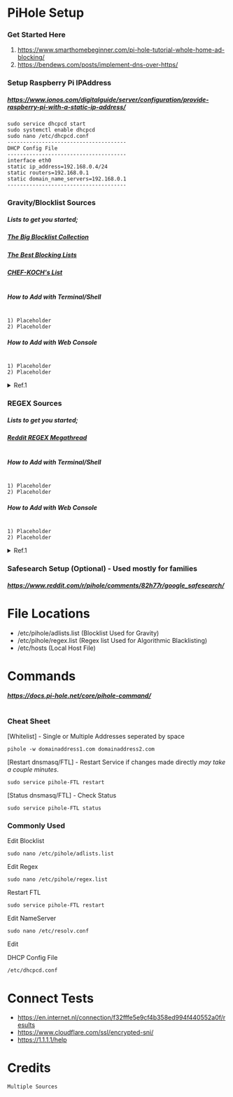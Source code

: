 # PiHole Setup 
### Get Started Here
1) https://www.smarthomebeginner.com/pi-hole-tutorial-whole-home-ad-blocking/
2) https://bendews.com/posts/implement-dns-over-https/
### Setup Raspberry Pi IPAddress
##### https://www.ionos.com/digitalguide/server/configuration/provide-raspberry-pi-with-a-static-ip-address/
```
sudo service dhcpcd start
sudo systemctl enable dhcpcd
sudo nano /etc/dhcpcd.conf
--------------------------------------
DHCP Config File
--------------------------------------
interface eth0
static ip_address=192.168.0.4/24
static routers=192.168.0.1
static domain_name_servers=192.168.0.1
--------------------------------------
```

### Gravity/Blocklist Sources
##### Lists to get you started;
##### [The Big Blocklist Collection](https://firebog.net/)
##### [The Best Blocking Lists](https://discourse.pi-hole.net/t/update-the-best-blocking-lists-for-the-pi-hole-alternative-dns-servers-2019/13620)
##### [CHEF-KOCH's List](https://github.com/CHEF-KOCH/NSABlocklist)
# 
##### How to Add with Terminal/Shell
#
```
1) Placeholder
2) Placeholder
```
##### How to Add with Web Console
#
```
1) Placeholder
2) Placeholder
```
<details>
  <summary>Ref.1</summary>
Placerholder
</details>


### REGEX Sources
##### Lists to get you started;
##### [Reddit REGEX Megathread](https://www.reddit.com/r/pihole/comments/b3fj60/regex_megathread/)
#
##### How to Add with Terminal/Shell
#
```
1) Placeholder
2) Placeholder
```
##### How to Add with Web Console
#
```
1) Placeholder
2) Placeholder
```
<details>
  <summary>Ref.1</summary>
Placerholder
</details>


### Safesearch Setup (Optional) - Used mostly for families
##### https://www.reddit.com/r/pihole/comments/82h77r/google_safesearch/
# 
# File Locations
- /etc/pihole/adlists.list (Blocklist Used for Gravity)
- /etc/pihole/regex.list  (Regex list Used for Algorithmic Blacklisting)
- /etc/hosts (Local Host File)
# Commands
##### https://docs.pi-hole.net/core/pihole-command/  
# 
### Cheat Sheet  
[Whitelist]  - Single or Multiple Addresses seperated by space
```
pihole -w domainaddress1.com domainaddress2.com
```
[Restart dnsmasq/FTL] - Restart Service if changes made directly *may take a couple minutes*.
```
sudo service pihole-FTL restart
```
[Status dnsmasq/FTL] - Check Status 
```
sudo service pihole-FTL status
```

### Commonly Used
Edit Blocklist	
```
sudo nano /etc/pihole/adlists.list
```
Edit Regex 
```
sudo nano /etc/pihole/regex.list 
```
Restart FTL
```
sudo service pihole-FTL restart
```
Edit NameServer
```
sudo nano /etc/resolv.conf 
```
Edit 

DHCP Config File
```
/etc/dhcpcd.conf
```

# Connect Tests
-  https://en.internet.nl/connection/f32fffe5e9cf4b358ed994f440552a0f/results
-  https://www.cloudflare.com/ssl/encrypted-sni/
-  https://1.1.1.1/help

# Credits
``` 
Multiple Sources 
```
